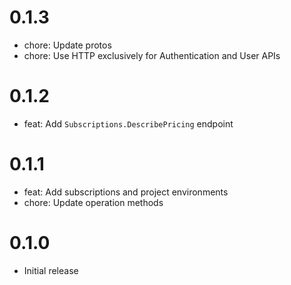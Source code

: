 # 0.1.3

- chore: Update protos
- chore: Use HTTP exclusively for Authentication and User APIs

# 0.1.2

- feat: Add `Subscriptions.DescribePricing` endpoint

# 0.1.1

- feat: Add subscriptions and project environments
- chore: Update operation methods

# 0.1.0

- Initial release
